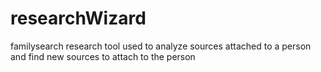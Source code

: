# researchWizard
familysearch research tool used to analyze sources attached to a person and find new sources to attach to the person
